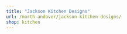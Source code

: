 ```yaml
---
title: "Jackson Kitchen Designs"
url: /north-andover/jackson-kitchen-designs/
shop: kitchen
---
```

